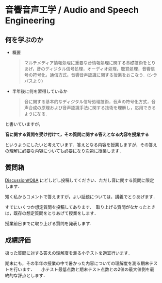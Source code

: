 # 音響音声工学 / Audio and Speech Engineering

## 何を学ぶのか

- 概要

	> マルチメディア情報処理に重要な音情報処理に関する基礎技術をとりあげ，音のディジタル信号処理，オーディオ処理，聴覚処理，音響信号の符号化，通信方式，音響音声認識に関する授業をおこなう．(シラバスより）

- 半年後に何を習得しているか

	> 音に関する基本的なディジタル信号処理技術，音声の符号化方式，音声合成の原理および音声認識手法に関する技術を理解し，応用できるようになる．

と書いていますが，

**音に関する質問を受け付けて，その質問に関する答えとなる内容を授業する**

というようにしたいと考えています．答えとなる内容を授業しますが，その答えの理解に必要な内容についても必要になり次第に授業します．

## 質問箱

[Discussion#Q&A](https://github.com/helmenov/lecture_aae/discussions/categories/q-a) にどしどし投稿してください．ただし音に関する質問に限定します．

短く私からコメントで答えますが，よい話題については，講義でとりあげます．

すでにいくつか想定質問を投稿してあります．　取り上げる質問がなかったときは，既存の想定質問をとりあげて授業をします．

授業前日までに取り上げる質問を発表します．

## 成績評価

扱った質問に対する答えの理解度を測る小テストを適宜行います．

期末にも，その半年の授業の中で暑かった内容についての理解度を測る期末テストを行います．
　 
小テスト最低点数と期末テスト点数との2値の最大値側を最終的な評点とします．


